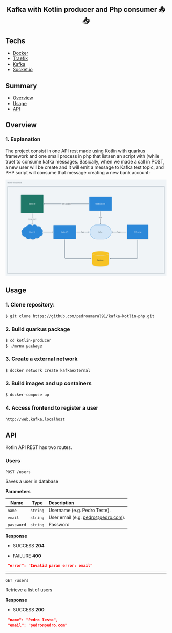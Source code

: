 <h2 align="center">
 Kafka with Kotlin producer and Php consumer 📤️📥
</h2>

## Techs
- [Docker](https://www.docker.com/)
- [Traefik](https://doc.traefik.io/traefik/)
- [Kafka](https://kafka.apache.org/intro)
- [Socket.io](https://socket.io/)

## Summary

- [Overview](#overview)
- [Usage](#usage)
- [API](#api)

## Overview

### 1. Explanation
The project consist in one API rest made using Kotlin with quarkus framework and one small process in php that listsen an script with (while true) to consume kafka messages.
Basically, when we made a call in POST, a new user will be create and it will emit a message to Kafka test topic, and PHP script will consume that message creating a new bank account:

![Flow diagram example](https://raw.githubusercontent.com/pedroamaral91/kafka-kotlin-php/main/kafka-example.png)


## Usage

### 1. Clone repository:

```bash
$ git clone https://github.com/pedroamaral91/kafka-kotlin-php.git
```

### 2. Build quarkus package
```bash
$ cd kotlin-producer
$ ./mvnw package
```

### 3. Create a external network
```bash
$ docker network create kafkaexternal
```
### 3. Build images and up containers
```bash
$ docker-compose up
```

### 4. Access frontend to register a user
`http://web.kafka.localhost`

## API

Kotlin API REST has two routes.

### Users

```
POST /users
```

Saves a user in database 

**Parameters**

| Name  | Type | Description                    |
|--------|------|:-------------------------------|
| `name` | `string` |Username (e.g. Pedro Teste). |
| `email` | `string` |User email (e.g. pedro@pedro.com). |
| `password` | `string` |Password |

**Response**
- SUCCESS **204**


- FAILURE
  **400**
```json
 "error": "Invalid param error: email"
```
---
```
GET /users
```

Retrieve a list of users

**Response**
- SUCCESS **200**
```json
 "name": "Pedro Teste",
 "email": "pedro@pedro.com"
```


